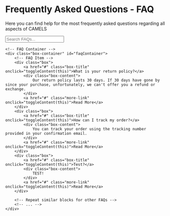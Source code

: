 # Frequently Asked Questions - FAQ

Here you can find help for the most frequently asked questions regarding all aspects of CAMELS

<div class="wy-nav-content">
    <!-- Search Input -->
    <input type="text" id="searchInput" placeholder="Search FAQs..." onkeyup="filterFAQs()" />

    <!-- FAQ Container -->
    <div class="box-container" id="faqContainer">
        <!-- FAQ Item -->
        <div class="box">
            <a href="#" class="box-title" onclick="toggleContent(this)">What is your return policy?</a>
            <div class="box-content">
                Our return policy lasts 30 days. If 30 days have gone by since your purchase, unfortunately, we can't offer you a refund or exchange.
            </div>
            <a href="#" class="more-link" onclick="toggleContent(this)">Read More</a>
        </div>
        <div class="box">
            <a href="#" class="box-title" onclick="toggleContent(this)">How can I track my order?</a>
            <div class="box-content">
                You can track your order using the tracking number provided in your confirmation email.
            </div>
            <a href="#" class="more-link" onclick="toggleContent(this)">Read More</a>
        </div>
        <div class="box">
            <a href="#" class="box-title" onclick="toggleContent(this)">Test?</a>
            <div class="box-content">
                TEST!
            </div>
            <a href="#" class="more-link" onclick="toggleContent(this)">Read More</a>
        </div>

        <!-- Repeat similar blocks for other FAQs -->
        <!-- ... -->
    </div>
</div>